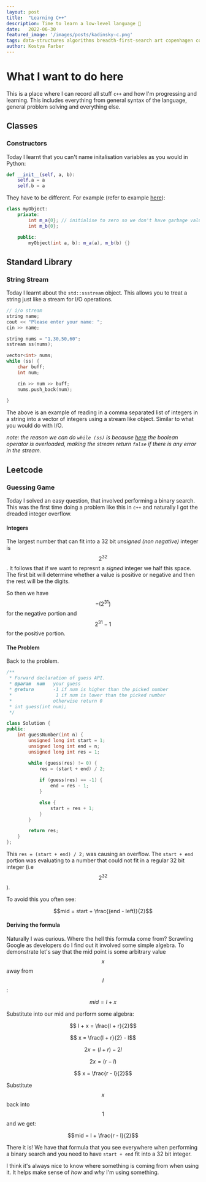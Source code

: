 ```yaml
---
layout:	post
title:	"Learning C++"
description: Time to learn a low-level language 🤔
date:	2022-06-30
featured_image: '/images/posts/kadinsky-c.png'
tags: data-structures algorithms breadth-first-search art copenhagen contemporary
author: Kostya Farber
---
```


# What I want to do here
This is a place where I can record all stuff `c++` and how I'm progressing and learning. This includes everything from general syntax of the language, general problem solving and everything else.

## Classes
### Constructors
Today I learnt that you can't name initalisation variables as you would in Python:

```python
def __init__(self, a, b):
    self.a = a
    self.b = a
```

They have to be different. For example (refer to example [here](https://learn.microsoft.com/en-us/cpp/cpp/constructors-cpp?view=msvc-170)):

```c++
class myObject:
    private:
        int m_a{0}; // initialise to zero so we don't have garbage values.
        int m_b{0};

    public:
        myObject(int a, b): m_a(a), m_b(b) {}
```

## Standard Library 
### String Stream
Today I learnt about the `std::ssstream` object. This allows you to treat a string just like a stream for I/O operations.

```c++
// i/o stream
string name;
cout << "Please enter your name: ";
cin >> name;

string nums = "1,30,50,60";
sstream ss(nums);

vector<int> nums;
while (ss) {
    char buff;
    int num;

    cin >> num >> buff;
    nums.push_back(num);
    
}
```

The above is an example of reading in a comma separated list of integers in a string into a vector of integers using a stream like object. Similar to what you would do with I/O.

*note: the reason we can do `while (ss)` is because [here](https://cplusplus.com/reference/ios/ios/operator_bool/*) the boolean operator is overloaded, making the stream return `false` if there is any error in the stream.*

## Leetcode
### Guessing Game
Today I solved an easy question, that involved performing a binary search. This was the first time doing a problem like this in `c++` and naturally I got the dreaded integer overflow. 

#### Integers
The largest number that can fit into a 32 bit *unsigned (non negative)* integer is $$2^{32}$$. It follows that if we want to represnt a *signed* integer we half this space. The first bit will determine whether a value is positive or negative and then the rest will be the digits. 

So then we have $$-(2^{31})$$ for the negative portion and $$2^{31} - 1$$ for the positive portion.

#### The Problem
Back to the problem.

```c++
/** 
 * Forward declaration of guess API.
 * @param  num   your guess
 * @return 	     -1 if num is higher than the picked number
 *			      1 if num is lower than the picked number
 *               otherwise return 0
 * int guess(int num);
 */

class Solution {
public:
    int guessNumber(int n) {
        unsigned long int start = 1;
        unsigned long int end = n;
        unsigned long int res = 1;

        while (guess(res) != 0) {
            res = (start + end) / 2;
            
            if (guess(res) == -1) {
                end = res - 1;
            }

            else {
                start = res + 1;
            }
        }

        return res;
    }
};
```

This `res = (start + end) / 2;` was causing an overflow. The `start + end` portion was evaluating to a number that could not fit in a regular 32 bit integer (i.e $$2^{32}$$).

To avoid this you often see:

$$mid = start + \frac{(end - left)}{2}$$

#### Deriving the formula
Naturally I was curious. Where the hell this formula come from? Scrawling Google as developers do I find out it involved some simple algebra. To demonstrate let's say that the mid point is some arbitrary value $$x$$ away from $$l$$:

$$ mid = l + x\tag{1}$$

Substitute into our mid and perform some algebra:

$$ l + x = \frac{l + r}{2}$$

$$ x = \frac{l + r}{2} - l$$

$$ 2x = (l + r) -2l$$

$$ 2x = (r - l)$$

$$ x = \frac{r - l}{2}$$

Substitute $$x$$ back into $$1$$ and we get:

$$mid = l + \frac{r - l}{2}$$

There it is! We have that formula that you see everywhere when performing a binary search and you need to have `start + end` fit into a 32 bit integer. 

I think it's always nice to know where something is coming from when using it. It helps make sense of *how* and *why* I'm using something. 
